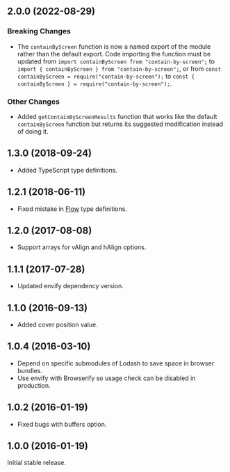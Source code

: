 ## 2.0.0 (2022-08-29)

### Breaking Changes

- The `containByScreen` function is now a named export of the module rather than the default export. Code importing the function must be updated from `import containByScreen from "contain-by-screen";` to `import { containByScreen } from "contain-by-screen";`, or from `const containByScreen = require("contain-by-screen");` to `const { containByScreen } = require("contain-by-screen");`.

### Other Changes

- Added `getContainByScreenResults` function that works like the default `containByScreen` function but returns its suggested modification instead of doing it.

## 1.3.0 (2018-09-24)

- Added TypeScript type definitions.

## 1.2.1 (2018-06-11)

- Fixed mistake in [Flow](https://flow.org/) type definitions.

## 1.2.0 (2017-08-08)

- Support arrays for vAlign and hAlign options.

## 1.1.1 (2017-07-28)

- Updated envify dependency version.

## 1.1.0 (2016-09-13)

- Added cover position value.

## 1.0.4 (2016-03-10)

- Depend on specific submodules of Lodash to save space in browser bundles.
- Use envify with Browserify so usage check can be disabled in production.

## 1.0.2 (2016-01-19)

- Fixed bugs with buffers option.

## 1.0.0 (2016-01-19)

Initial stable release.
